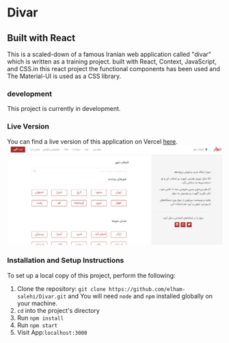 # Divar 
## Built with React

This is a scaled-down of a famous Iranian web application called "divar" which is written as a training project. built with React, Context, JavaScript, and CSS.in this react project the functional components has been used and The Material-UI is used as a CSS library.

### development
This project is currently in development.

### Live Version

You can find a live version of this application on Vercel [here](https://divar-elham-salehi.vercel.app).
![Divar Main Page](/public/images/Divar-screenshot.png)

### Installation and Setup Instructions

To set up a local copy of this project, perform the following:

  1. Clone the repository: `git clone https://github.com/elham-salehi/Divar.git` and You will need `node` and `npm` installed globally on your machine.
  2. `cd` into the project's directory
  3. Run `npm install`
  4. Run `npm start`
  5. Visit App:`localhost:3000`  
